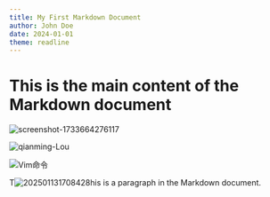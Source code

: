 ```yaml
---
title: My First Markdown Document
author: John Doe
date: 2024-01-01
theme: readline
---
```


# This is the main content of the Markdown document
![screenshot-1733664276117](https://pic.bailanyun.cn/picx-images-hosting/screenshot-1733664276117.wipms1304.png)

![qianming-Lou](https://ffaffaha.tbit.top/qianming-Lou.5c14ry3h1o.webp)

![Vim命令](https://ffaffaha.tbit.top/Vim命令.sz3p2ym4x.png)


T![202501131708428](https://picx.bailanyun.cn/PicGo/202501131708428.jpg)his is a paragraph in the Markdown document.